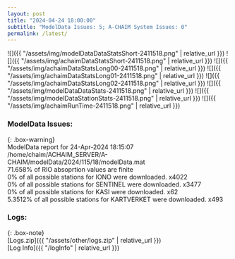 ```yaml
---
layout: post
title: "2024-04-24 18:00:00"
subtitle: "ModelData Issues: 5; A-CHAIM System Issues: 0"
permalink: /latest/
---
```


![]({{ "/assets/img/modelDataDataStatsShort-2411518.png" | relative_url }})
![]({{ "/assets/img/achaimDataStatsShort-2411518.png" | relative_url }})
![]({{ "/assets/img/achaimDataStatsLong00-2411518.png" | relative_url }})
![]({{ "/assets/img/achaimDataStatsLong01-2411518.png" | relative_url }})
![]({{ "/assets/img/achaimDataStatsLong02-2411518.png" | relative_url }})
![]({{ "/assets/img/modelDataDataStats-2411518.png" | relative_url }})
![]({{ "/assets/img/modelDataStationStats-2411518.png" | relative_url }})
![]({{ "/assets/img/achaimRunTime-2411518.png" | relative_url }})


### ModelData Issues:  
  
{: .box-warning}  
 ModelData report for 24-Apr-2024 18:15:07   
 /home/chaim/ACHAIM_SERVER/A-CHAIM/modelData/2024/115/18/modelData.mat   
 71.658% of RIO absoprtion values are finite   
 0% of all possible stations for IONO were downloaded. x4022   
 0% of all possible stations for SENTINEL were downloaded. x3477   
 0% of all possible stations for KASI were downloaded. x62   
 5.3512% of all possible stations for KARTVERKET were downloaded. x493   
  


### Logs:  
  
{: .box-note}  
[Logs.zip]({{ "/assets/other/logs.zip" | relative_url }})  
[Log Info]({{ "/logInfo" | relative_url }})  
